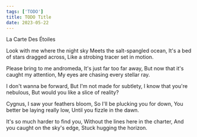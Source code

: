 ```yaml
---
tags: ['TODO']
title: TODO Title
date: 2023-05-22
---
```


La Carte Des Étoiles

Look with me where the night sky
Meets the salt-spangled ocean,
It's a bed of stars dragged across,
Like a strobing tracer set in motion.

Please bring to me andromeda,
It's just far too far away,
But now that it's caught my attention,
My eyes are chasing every stellar ray.

I don't wanna be forward,
But I'm not made for subtlety,
I know that you're nebulous,
But would you like a slice of reality?

Cygnus, I saw your feathers bloom,
So I'll be plucking you for down,
You better be laying really low,
Until you fizzle in the dawn.

It's so much harder to find you,
Without the lines here in the charter,
And you caught on the sky's edge,
Stuck hugging the horizon.

